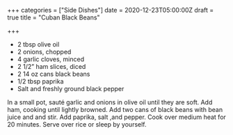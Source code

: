 +++
categories = ["Side Dishes"]
date = 2020-12-23T05:00:00Z
draft = true
title = "Cuban Black Beans"

+++
* 2 tbsp olive oil 
* 2 onions, chopped 
* 4 garlic cloves, minced 
* 2 1/2” ham slices, diced 
* 2 14 oz cans black beans 
* 1/2 tbsp paprika 
* Salt and freshly ground black pepper

In a small pot, sauté garlic and onions in olive oil until they are soft. Add ham, cooking until lightly browned. Add two cans of black beans with bean juice and and stir. Add paprika, salt ,and pepper. Cook over medium heat for 20 minutes. Serve over rice or sleep by yourself.